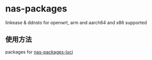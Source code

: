 # nas-packages

linkease & ddnsto for openwrt, arm and aarch64 and x86 supported

## 使用方法

packages for [nas-packages-luci](https://github.com/zijieKwok/nas-packages-luci.git)
